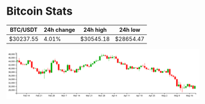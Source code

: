 # Bitcoin Stats

BTC/USDT|24h change|24h high|24h low|
|---|---|---|---|
|$30237.55|4.01%|$30545.18|$28654.47|

<img src="./chart.svg">
